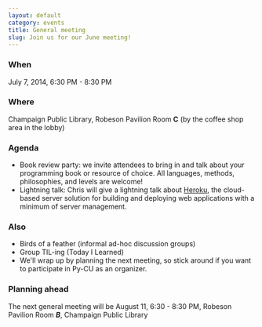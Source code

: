 ```yaml
---
layout: default
category: events
title: General meeting
slug: Join us for our June meeting!
---
```


### When
July 7, 2014, 6:30 PM - 8:30 PM

### Where
Champaign Public Library, Robeson Pavilion Room **C** (by the coffee shop area in the lobby)

### Agenda
* Book review party: we invite attendees to bring in and talk about your programming book or resource of choice. All languages, methods, philosophies, and levels are welcome!
* Lightning talk: Chris will give a lightning talk about <a href="https://www.heroku.com/">Heroku</a>, the cloud-based server solution for building and deploying web applications with a minimum of server management.

### Also
* Birds of a feather (informal ad-hoc discussion groups)
* Group TIL-ing (Today I Learned)
* We'll wrap up by planning the next meeting, so stick around if you want to participate in Py-CU as an organizer.

### Planning ahead
The next general meeting will be August 11, 6:30 - 8:30 PM, Robeson Pavilion Room ***B***, Champaign Public Library
